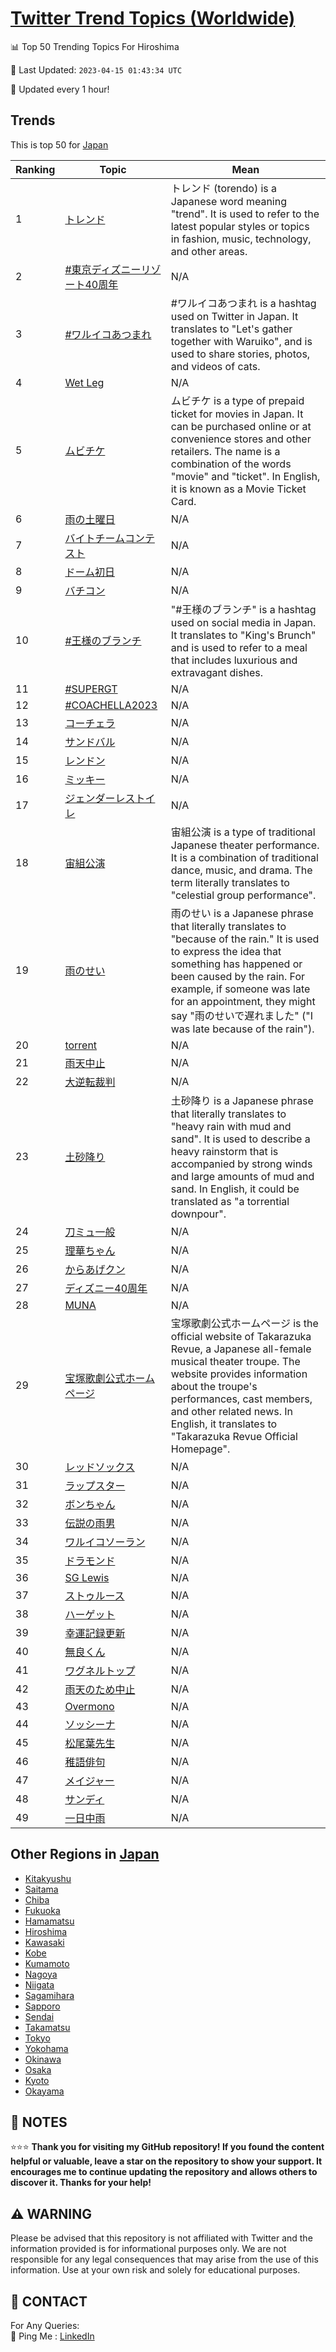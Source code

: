 [Twitter Trend Topics (Worldwide)](https://github.com/ErcinDedeoglu/Twitter-Trend-Topics)
==========


📊 Top 50 Trending Topics For Hiroshima

📆 Last Updated: `2023-04-15 01:43:34 UTC`

🔧 Updated every 1 hour!


## Trends

This is top 50 for [Japan](</Japan>)

| Ranking | Topic | Mean |
| ------- | ------------ | ------------ |
| 1 | [トレンド](http://twitter.com/search?q=%e3%83%88%e3%83%ac%e3%83%b3%e3%83%89) | トレンド (torendo) is a Japanese word meaning "trend". It is used to refer to the latest popular styles or topics in fashion, music, technology, and other areas. |
| 2 | [#東京ディズニーリゾート40周年](http://twitter.com/search?q=%23%e6%9d%b1%e4%ba%ac%e3%83%87%e3%82%a3%e3%82%ba%e3%83%8b%e3%83%bc%e3%83%aa%e3%82%be%e3%83%bc%e3%83%8840%e5%91%a8%e5%b9%b4) | N/A |
| 3 | [#ワルイコあつまれ](http://twitter.com/search?q=%23%e3%83%af%e3%83%ab%e3%82%a4%e3%82%b3%e3%81%82%e3%81%a4%e3%81%be%e3%82%8c) | #ワルイコあつまれ is a hashtag used on Twitter in Japan. It translates to "Let's gather together with Waruiko", and is used to share stories, photos, and videos of cats. |
| 4 | [Wet Leg](http://twitter.com/search?q=Wet+Leg) | N/A |
| 5 | [ムビチケ](http://twitter.com/search?q=%e3%83%a0%e3%83%93%e3%83%81%e3%82%b1) | ムビチケ is a type of prepaid ticket for movies in Japan. It can be purchased online or at convenience stores and other retailers. The name is a combination of the words "movie" and "ticket". In English, it is known as a Movie Ticket Card. |
| 6 | [雨の土曜日](http://twitter.com/search?q=%e9%9b%a8%e3%81%ae%e5%9c%9f%e6%9b%9c%e6%97%a5) | N/A |
| 7 | [バイトチームコンテスト](http://twitter.com/search?q=%e3%83%90%e3%82%a4%e3%83%88%e3%83%81%e3%83%bc%e3%83%a0%e3%82%b3%e3%83%b3%e3%83%86%e3%82%b9%e3%83%88) | N/A |
| 8 | [ドーム初日](http://twitter.com/search?q=%e3%83%89%e3%83%bc%e3%83%a0%e5%88%9d%e6%97%a5) | N/A |
| 9 | [バチコン](http://twitter.com/search?q=%e3%83%90%e3%83%81%e3%82%b3%e3%83%b3) | N/A |
| 10 | [#王様のブランチ](http://twitter.com/search?q=%23%e7%8e%8b%e6%a7%98%e3%81%ae%e3%83%96%e3%83%a9%e3%83%b3%e3%83%81) | "#王様のブランチ" is a hashtag used on social media in Japan. It translates to "King's Brunch" and is used to refer to a meal that includes luxurious and extravagant dishes. |
| 11 | [#SUPERGT](http://twitter.com/search?q=%23SUPERGT) | N/A |
| 12 | [#COACHELLA2023](http://twitter.com/search?q=%23COACHELLA2023) | N/A |
| 13 | [コーチェラ](http://twitter.com/search?q=%e3%82%b3%e3%83%bc%e3%83%81%e3%82%a7%e3%83%a9) | N/A |
| 14 | [サンドバル](http://twitter.com/search?q=%e3%82%b5%e3%83%b3%e3%83%89%e3%83%90%e3%83%ab) | N/A |
| 15 | [レンドン](http://twitter.com/search?q=%e3%83%ac%e3%83%b3%e3%83%89%e3%83%b3) | N/A |
| 16 | [ミッキー](http://twitter.com/search?q=%e3%83%9f%e3%83%83%e3%82%ad%e3%83%bc) | N/A |
| 17 | [ジェンダーレストイレ](http://twitter.com/search?q=%e3%82%b8%e3%82%a7%e3%83%b3%e3%83%80%e3%83%bc%e3%83%ac%e3%82%b9%e3%83%88%e3%82%a4%e3%83%ac) | N/A |
| 18 | [宙組公演](http://twitter.com/search?q=%e5%ae%99%e7%b5%84%e5%85%ac%e6%bc%94) | 宙組公演 is a type of traditional Japanese theater performance. It is a combination of traditional dance, music, and drama. The term literally translates to "celestial group performance". |
| 19 | [雨のせい](http://twitter.com/search?q=%e9%9b%a8%e3%81%ae%e3%81%9b%e3%81%84) | 雨のせい is a Japanese phrase that literally translates to "because of the rain." It is used to express the idea that something has happened or been caused by the rain. For example, if someone was late for an appointment, they might say "雨のせいで遅れました" ("I was late because of the rain"). |
| 20 | [torrent](http://twitter.com/search?q=torrent) | N/A |
| 21 | [雨天中止](http://twitter.com/search?q=%e9%9b%a8%e5%a4%a9%e4%b8%ad%e6%ad%a2) | N/A |
| 22 | [大逆転裁判](http://twitter.com/search?q=%e5%a4%a7%e9%80%86%e8%bb%a2%e8%a3%81%e5%88%a4) | N/A |
| 23 | [土砂降り](http://twitter.com/search?q=%e5%9c%9f%e7%a0%82%e9%99%8d%e3%82%8a) | 土砂降り is a Japanese phrase that literally translates to "heavy rain with mud and sand". It is used to describe a heavy rainstorm that is accompanied by strong winds and large amounts of mud and sand. In English, it could be translated as "a torrential downpour". |
| 24 | [刀ミュ一般](http://twitter.com/search?q=%e5%88%80%e3%83%9f%e3%83%a5%e4%b8%80%e8%88%ac) | N/A |
| 25 | [理華ちゃん](http://twitter.com/search?q=%e7%90%86%e8%8f%af%e3%81%a1%e3%82%83%e3%82%93) | N/A |
| 26 | [からあげクン](http://twitter.com/search?q=%e3%81%8b%e3%82%89%e3%81%82%e3%81%92%e3%82%af%e3%83%b3) | N/A |
| 27 | [ディズニー40周年](http://twitter.com/search?q=%e3%83%87%e3%82%a3%e3%82%ba%e3%83%8b%e3%83%bc40%e5%91%a8%e5%b9%b4) | N/A |
| 28 | [MUNA](http://twitter.com/search?q=MUNA) | N/A |
| 29 | [宝塚歌劇公式ホームページ](http://twitter.com/search?q=%e5%ae%9d%e5%a1%9a%e6%ad%8c%e5%8a%87%e5%85%ac%e5%bc%8f%e3%83%9b%e3%83%bc%e3%83%a0%e3%83%9a%e3%83%bc%e3%82%b8) | 宝塚歌劇公式ホームページ is the official website of Takarazuka Revue, a Japanese all-female musical theater troupe. The website provides information about the troupe's performances, cast members, and other related news. In English, it translates to "Takarazuka Revue Official Homepage". |
| 30 | [レッドソックス](http://twitter.com/search?q=%e3%83%ac%e3%83%83%e3%83%89%e3%82%bd%e3%83%83%e3%82%af%e3%82%b9) | N/A |
| 31 | [ラップスター](http://twitter.com/search?q=%e3%83%a9%e3%83%83%e3%83%97%e3%82%b9%e3%82%bf%e3%83%bc) | N/A |
| 32 | [ボンちゃん](http://twitter.com/search?q=%e3%83%9c%e3%83%b3%e3%81%a1%e3%82%83%e3%82%93) | N/A |
| 33 | [伝説の雨男](http://twitter.com/search?q=%e4%bc%9d%e8%aa%ac%e3%81%ae%e9%9b%a8%e7%94%b7) | N/A |
| 34 | [ワルイコソーラン](http://twitter.com/search?q=%e3%83%af%e3%83%ab%e3%82%a4%e3%82%b3%e3%82%bd%e3%83%bc%e3%83%a9%e3%83%b3) | N/A |
| 35 | [ドラモンド](http://twitter.com/search?q=%e3%83%89%e3%83%a9%e3%83%a2%e3%83%b3%e3%83%89) | N/A |
| 36 | [SG Lewis](http://twitter.com/search?q=SG+Lewis) | N/A |
| 37 | [ストゥルース](http://twitter.com/search?q=%e3%82%b9%e3%83%88%e3%82%a5%e3%83%ab%e3%83%bc%e3%82%b9) | N/A |
| 38 | [ハーゲット](http://twitter.com/search?q=%e3%83%8f%e3%83%bc%e3%82%b2%e3%83%83%e3%83%88) | N/A |
| 39 | [幸運記録更新](http://twitter.com/search?q=%e5%b9%b8%e9%81%8b%e8%a8%98%e9%8c%b2%e6%9b%b4%e6%96%b0) | N/A |
| 40 | [無良くん](http://twitter.com/search?q=%e7%84%a1%e8%89%af%e3%81%8f%e3%82%93) | N/A |
| 41 | [ワグネルトップ](http://twitter.com/search?q=%e3%83%af%e3%82%b0%e3%83%8d%e3%83%ab%e3%83%88%e3%83%83%e3%83%97) | N/A |
| 42 | [雨天のため中止](http://twitter.com/search?q=%e9%9b%a8%e5%a4%a9%e3%81%ae%e3%81%9f%e3%82%81%e4%b8%ad%e6%ad%a2) | N/A |
| 43 | [Overmono](http://twitter.com/search?q=Overmono) | N/A |
| 44 | [ソッシーナ](http://twitter.com/search?q=%e3%82%bd%e3%83%83%e3%82%b7%e3%83%bc%e3%83%8a) | N/A |
| 45 | [松尾葉先生](http://twitter.com/search?q=%e6%9d%be%e5%b0%be%e8%91%89%e5%85%88%e7%94%9f) | N/A |
| 46 | [稚語俳句](http://twitter.com/search?q=%e7%a8%9a%e8%aa%9e%e4%bf%b3%e5%8f%a5) | N/A |
| 47 | [メイジャー](http://twitter.com/search?q=%e3%83%a1%e3%82%a4%e3%82%b8%e3%83%a3%e3%83%bc) | N/A |
| 48 | [サンディ](http://twitter.com/search?q=%e3%82%b5%e3%83%b3%e3%83%87%e3%82%a3) | N/A |
| 49 | [一日中雨](http://twitter.com/search?q=%e4%b8%80%e6%97%a5%e4%b8%ad%e9%9b%a8) | N/A |



## Other Regions in [Japan](</Japan>)

* [Kitakyushu](</Japan/Kitakyushu.md>)
* [Saitama](</Japan/Saitama.md>)
* [Chiba](</Japan/Chiba.md>)
* [Fukuoka](</Japan/Fukuoka.md>)
* [Hamamatsu](</Japan/Hamamatsu.md>)
* [Hiroshima](</Japan/Hiroshima.md>)
* [Kawasaki](</Japan/Kawasaki.md>)
* [Kobe](</Japan/Kobe.md>)
* [Kumamoto](</Japan/Kumamoto.md>)
* [Nagoya](</Japan/Nagoya.md>)
* [Niigata](</Japan/Niigata.md>)
* [Sagamihara](</Japan/Sagamihara.md>)
* [Sapporo](</Japan/Sapporo.md>)
* [Sendai](</Japan/Sendai.md>)
* [Takamatsu](</Japan/Takamatsu.md>)
* [Tokyo](</Japan/Tokyo.md>)
* [Yokohama](</Japan/Yokohama.md>)
* [Okinawa](</Japan/Okinawa.md>)
* [Osaka](</Japan/Osaka.md>)
* [Kyoto](</Japan/Kyoto.md>)
* [Okayama](</Japan/Okayama.md>)



## 📝 NOTES

⭐⭐⭐ **Thank you for visiting my GitHub repository! If you found the content helpful or valuable, leave a star on the repository to show your support. It encourages me to continue updating the repository and allows others to discover it. Thanks for your help!**


## ⚠️ WARNING

Please be advised that this repository is not affiliated with Twitter and the information provided is for informational purposes only. We are not responsible for any legal consequences that may arise from the use of this information. Use at your own risk and solely for educational purposes.


## 📨 CONTACT

 For Any Queries:  
            🏓 Ping Me : [LinkedIn](https://www.linkedin.com/in/ercindedeoglu/)
